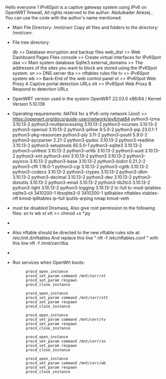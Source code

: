 Hello everyone 1
IPv6Spot is a captive gateway system using IPv6 on OpenWRT firewall, All rights reserved to the author: Abdulkader Alrezej , You can use the code with the author's name mentioned.

- Main File Directory: /mnt/cerr Copy all files and folders to the directory: /mnt/cerr.
- File tree directory:
  
	db  >> Database encryption and backup files
	web_dist >> Web Dashboard Pages Files
	console >> Create virtual interfaces for IPv6Spot
	daa >> Main system database Sqlite3
	external_domains >> The addresses of the sites you want to block are stored using the IPv6Spot system.
	sn >> DNS server
	tba >> nftables rules file
	tv >> IPv6Spot system
	wb >> Back-End of the web control panel
	xt >> IPv6Spot Web Proxy  A Captive portal detection URLs 
	xtt >> IPv6Spot Web Proxy  B Respond to detection URLs 
  
- OpenWRT version used in the system OpenWRT 22.03.0 	x86/64 / Kernel Version	5.10.138
- Operating requirements:
  NAT64 for a IPv6-only network (Jool) >> https://openwrt.org/docs/guide-user/network/ipv6/nat64
  python3-lzma	3.10.13-2
  python3-multiprocessing	3.10.13-2
  python3-ncurses	3.10.13-2
	python3-openssl	3.10.13-2
	python3-pillow	9.5.0-2
	python3-pip	23.0.1-1
	python3-pkg-resources
	python3-ply	3.11-2
	python3-psutil	5.9.0-2
	python3-pycparser	2.21-2
	python3-pydoc	3.10.13-2
	python3-readline	3.10.13-2
	python3-setuptools	65.5.0-1
	python3-sqlite3	3.10.13-2
	python3-unittest	3.10.13-2
	python3-urllib	3.10.13-2
	python3-uuid	3.10.13-2
	python3-xml python3-xml	3.10.13-2
	python3	3.10.13-2
	python3-asyncio	3.10.13-2
	python3-base	3.10.13-2
	python3-bidict	0.21.2-2
	python3-cffi	1.16.0-1
	python3-cgi	3.10.13-2
	python3-cgitb	3.10.13-2
	python3-codecs	3.10.13-2
	python3-ctypes	3.10.13-2
	python3-dbm	3.10.13-2
	python3-decimal	3.10.13-2
	python3-dev	3.10.13-2
	python3-distutils	3.10.13-2
	python3-email	3.10.13-2
	python3-lib2to3	3.10.13-2
	python3-light	3.10.13-2
	python3-logging	3.10.13-2
	tc-full
	tc-mod-iptables
	sqlite3-cli	3410200-1
	libsqlite3-0	3410200-1
	ip6tables
	nftables
	xtables-nft
	kmod-ip6tables
	ip-full
	iputils-arping
	nmap
	kmod-veth
- must be disabled Dnsmasq, Also give root permission to the following files: sn tv wb xt xtt >> chmod +x *.py
- 
- Also nftable should be directed to the new nftable rules site at: /etc/init.d/nftables And replace this line " nft -f /etc/nftables.conf " with this line nft -f /mnt/cerr/tba
- 
- Run services when OpenWrt boots:

			procd_open_instance
			procd_set_param command /mnt/cerr/xt
			procd_set_param respawn
			procd_close_instance

			procd_open_instance
			procd_set_param command /mnt/cerr/xtt
			procd_set_param respawn
			procd_close_instance

			procd_open_instance
			procd_set_param command /mnt/cerr/tv
			procd_set_param respawn
			procd_close_instance

			procd_open_instance
			procd_set_param command /mnt/cerr/sn
			procd_set_param respawn
			procd_close_instance

			procd_open_instance
			procd_set_param command /mnt/cerr/wb
			procd_set_param respawn
			procd_close_instance
